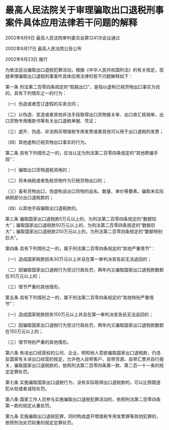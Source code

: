 # 最高人民法院关于审理骗取出口退税刑事案件具体应用法律若干问题的解释

2002年9月9日 最高人民法院审判委员会第1241次会议通过

2002年9月17日 最高人民法院公告公布

2002年9月23日 施行

为依法惩治骗取出口退税犯罪活动，根据《中华人民共和国刑法》的有关规定，现就审理骗取出口退税刑事案件具体应用法律的若干问题解释如下：

第一条 刑法第二百零四条规定的“假报出口”，是指以虚构已税货物出口事实为目的，具有下列情形之一的行为：

（一）伪造或者签订虚假的买卖合同；

（二）以伪造、变造或者其他非法手段取得出口货物报关单、出口收汇核销单、出口货物专用缴款书等有关出口退税单据、凭证；

（三）虚开、伪造、非法购买增值税专用发票或者其他可以用于出口退税的发票；

（四）其他虚构已税货物出口事实的行为。

第二条 具有下列情形之一的，应当认定为刑法第二百零四条规定的“其他欺骗手段”：

（一）骗取出口货物退税资格的；

（二）将未纳税或者免税货物作为已税货物出口的；

（三）虽有货物出口，但虚构该出口货物的品名、数量、单价等要素，骗取未实际纳税部分出口退税款的；

（四）以其他手段骗取出口退税款的。

第三条 骗取国家出口退税款5万元以上的，为刑法第二百零四条规定的“数额较大”；骗取国家出口退税款50万元以上的，为刑法第二百零四条规定的“数额巨大”；骗取国家出口退税款250万元以上的，为刑法第二百零四条规定的“数额特别巨大”。

第四条 具有下列情形之一的，属于刑法第二百零四条规定的“其他严重情节”：

（一）造成国家税款损失30万元以上并且在第一审判决宣告前无法追回的；

（二）因骗取国家出口退税行为受过行政处罚，两年内又骗取国家出口退税款数额在30万元以上的；

（三）情节严重的其他情形。

第五条 具有下列情形之一的，属于刑法第二百零四条规定的“其他特别严重情节”：

（一）造成国家税款损失150万元以上并且在第一审判决宣告前无法追回的；

（二）因骗取国家出口退税行为受过行政处罚，两年内又骗取国家出口退税款数额在150万元以上的；

（三）情节特别严重的其他情形。

第六条 有进出口经营权的公司、企业，明知他人意欲骗取国家出口退税款，仍违反国家有关进出口经营的规定，允许他人自带客户、自带货源、自带汇票并自行报关，骗取国家出口退税款的，依照刑法第二百零四条第一款、第二百一十一条的规定定罪处罚。

第七条 实施骗取国家出口退税行为，没有实际取得出口退税款的，可以比照既遂犯从轻或者减轻处罚。

第八条 国家工作人员参与实施骗取出口退税犯罪活动的，依照刑法第二百零四条第一款的规定从重处罚。

第九条 实施骗取出口退税犯罪，同时构成虚开增值税专用发票罪等其他犯罪的，依照刑法处罚较重的规定定罪处罚。
